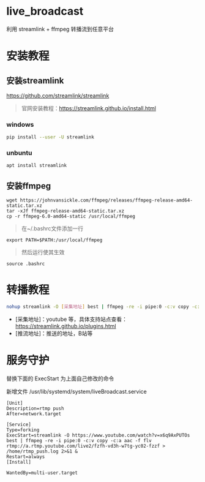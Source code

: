 # live_broadcast
利用 streamlink + ffmpeg 转播流到任意平台

# 安装教程
## 安装streamlink
https://github.com/streamlink/streamlink

> 官网安装教程：https://streamlink.github.io/install.html
### windows

```bash
pip install --user -U streamlink 
```

### unbuntu
```
apt install streamlink
```

## 安装ffmpeg
```shell
wget https://johnvansickle.com/ffmpeg/releases/ffmpeg-release-amd64-static.tar.xz
tar -xJf ffmpeg-release-amd64-static.tar.xz
cp -r ffmpeg-6.0-amd64-static /usr/local/ffmpeg
```

> 在~/.bashrc文件添加一行
```shell
export PATH=$PATH:/usr/local/ffmpeg
```
> 然后运行使其生效

```shell
source .bashrc
```


# 转播教程
```bash
nohup streamlink -O [采集地址] best | ffmpeg -re -i pipe:0 -c:v copy -c:a aac -f flv [推流地址] > /home/rtmp_push.log 2>&1 &
```
- [采集地址]：youtube 等，具体支持站点查看：https://streamlink.github.io/plugins.html
- [推流地址]：推送的地址，B站等

# 服务守护
替换下面的 ExecStart 为上面自己修改的命令

新增文件
/usr/lib/systemd/system/liveBroadcast.service

```service
[Unit]
Description=rtmp push
After=network.target

[Service]
Type=forking
ExecStart=streamlink -O https://www.youtube.com/watch?v=x6q9AxPUTOs best | ffmpeg -re -i pipe:0 -c:v copy -c:a aac -f flv rtmp://a.rtmp.youtube.com/live2/fzfh-vd3h-w7tg-yc02-fzzf > /home/rtmp_push.log 2>&1 &
Restart=always
[Install]

WantedBy=multi-user.target
```
